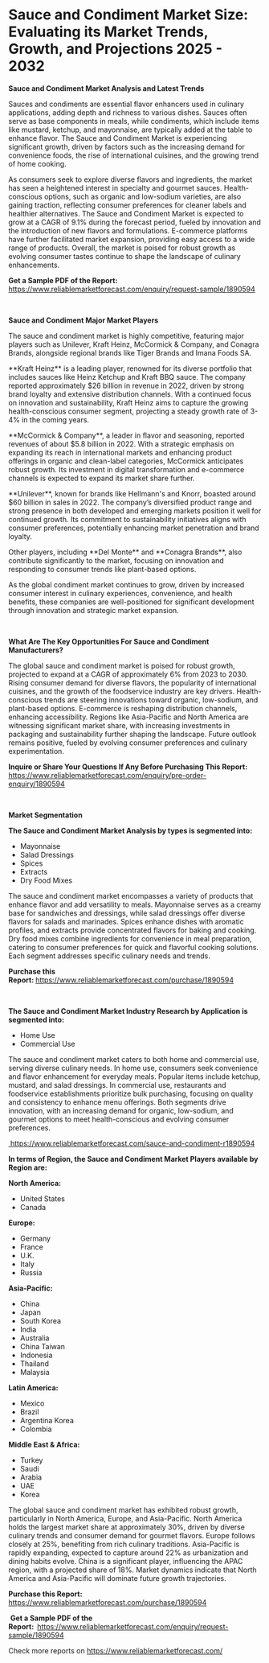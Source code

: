 <p><h1>Sauce and Condiment Market Size: Evaluating its Market Trends, Growth, and Projections 2025 - 2032</h1></p><p><strong>Sauce and Condiment Market Analysis and Latest Trends</strong></p>
<p><p>Sauces and condiments are essential flavor enhancers used in culinary applications, adding depth and richness to various dishes. Sauces often serve as base components in meals, while condiments, which include items like mustard, ketchup, and mayonnaise, are typically added at the table to enhance flavor. The Sauce and Condiment Market is experiencing significant growth, driven by factors such as the increasing demand for convenience foods, the rise of international cuisines, and the growing trend of home cooking.</p><p>As consumers seek to explore diverse flavors and ingredients, the market has seen a heightened interest in specialty and gourmet sauces. Health-conscious options, such as organic and low-sodium varieties, are also gaining traction, reflecting consumer preferences for cleaner labels and healthier alternatives. The Sauce and Condiment Market is expected to grow at a CAGR of 9.1% during the forecast period, fueled by innovation and the introduction of new flavors and formulations. E-commerce platforms have further facilitated market expansion, providing easy access to a wide range of products. Overall, the market is poised for robust growth as evolving consumer tastes continue to shape the landscape of culinary enhancements.</p></p>
<p><strong>Get a Sample PDF of the Report:&nbsp;</strong> <a href="https://www.reliablemarketforecast.com/enquiry/request-sample/1890594?utm_campaign=3194&utm_medium=2&utm_source=Github&utm_content=ia&utm_term=07042025&utm_id=sauce-and-condiment">https://www.reliablemarketforecast.com/enquiry/request-sample/1890594</a></p>
<p>&nbsp;</p>
<p><strong>Sauce and Condiment Major Market Players</strong></p>
<p><p>The sauce and condiment market is highly competitive, featuring major players such as Unilever, Kraft Heinz, McCormick & Company, and Conagra Brands, alongside regional brands like Tiger Brands and Imana Foods SA.</p><p>**Kraft Heinz** is a leading player, renowned for its diverse portfolio that includes sauces like Heinz Ketchup and Kraft BBQ sauce. The company reported approximately $26 billion in revenue in 2022, driven by strong brand loyalty and extensive distribution channels. With a continued focus on innovation and sustainability, Kraft Heinz aims to capture the growing health-conscious consumer segment, projecting a steady growth rate of 3-4% in the coming years.</p><p>**McCormick & Company**, a leader in flavor and seasoning, reported revenues of about $5.8 billion in 2022. With a strategic emphasis on expanding its reach in international markets and enhancing product offerings in organic and clean-label categories, McCormick anticipates robust growth. Its investment in digital transformation and e-commerce channels is expected to expand its market share further.</p><p>**Unilever**, known for brands like Hellmann's and Knorr, boasted around $60 billion in sales in 2022. The company’s diversified product range and strong presence in both developed and emerging markets position it well for continued growth. Its commitment to sustainability initiatives aligns with consumer preferences, potentially enhancing market penetration and brand loyalty.</p><p>Other players, including **Del Monte** and **Conagra Brands**, also contribute significantly to the market, focusing on innovation and responding to consumer trends like plant-based options. </p><p>As the global condiment market continues to grow, driven by increased consumer interest in culinary experiences, convenience, and health benefits, these companies are well-positioned for significant development through innovation and strategic market expansion.</p></p>
<p>&nbsp;</p>
<p><strong>What Are The Key Opportunities For Sauce and Condiment Manufacturers?</strong></p>
<p><p>The global sauce and condiment market is poised for robust growth, projected to expand at a CAGR of approximately 6% from 2023 to 2030. Rising consumer demand for diverse flavors, the popularity of international cuisines, and the growth of the foodservice industry are key drivers. Health-conscious trends are steering innovations toward organic, low-sodium, and plant-based options. E-commerce is reshaping distribution channels, enhancing accessibility. Regions like Asia-Pacific and North America are witnessing significant market share, with increasing investments in packaging and sustainability further shaping the landscape. Future outlook remains positive, fueled by evolving consumer preferences and culinary experimentation.</p></p>
<p><strong>Inquire or Share Your Questions If Any Before Purchasing This Report:</strong> <a href="https://www.reliablemarketforecast.com/enquiry/pre-order-enquiry/1890594?utm_campaign=3194&utm_medium=2&utm_source=Github&utm_content=ia&utm_term=07042025&utm_id=sauce-and-condiment">https://www.reliablemarketforecast.com/enquiry/pre-order-enquiry/1890594</a></p>
<p>&nbsp;</p>
<p><strong>Market Segmentation</strong></p>
<p><strong>The Sauce and Condiment Market Analysis by types is segmented into:</strong></p>
<p><ul><li>Mayonnaise</li><li>Salad Dressings</li><li>Spices</li><li>Extracts</li><li>Dry Food Mixes</li></ul></p>
<p><p>The sauce and condiment market encompasses a variety of products that enhance flavor and add versatility to meals. Mayonnaise serves as a creamy base for sandwiches and dressings, while salad dressings offer diverse flavors for salads and marinades. Spices enhance dishes with aromatic profiles, and extracts provide concentrated flavors for baking and cooking. Dry food mixes combine ingredients for convenience in meal preparation, catering to consumer preferences for quick and flavorful cooking solutions. Each segment addresses specific culinary needs and trends.</p></p>
<p><strong>Purchase this Report:&nbsp;</strong><a href="https://www.reliablemarketforecast.com/purchase/1890594?utm_campaign=3194&utm_medium=2&utm_source=Github&utm_content=ia&utm_term=07042025&utm_id=sauce-and-condiment">https://www.reliablemarketforecast.com/purchase/1890594</a></p>
<p>&nbsp;</p>
<p><strong>The Sauce and Condiment Market Industry Research by Application is segmented into:</strong></p>
<p><ul><li>Home Use</li><li>Commercial Use</li></ul></p>
<p><p>The sauce and condiment market caters to both home and commercial use, serving diverse culinary needs. In home use, consumers seek convenience and flavor enhancement for everyday meals. Popular items include ketchup, mustard, and salad dressings. In commercial use, restaurants and foodservice establishments prioritize bulk purchasing, focusing on quality and consistency to enhance menu offerings. Both segments drive innovation, with an increasing demand for organic, low-sodium, and gourmet options to meet health-conscious and evolving consumer preferences.</p></p>
<p><a href="https://www.reliablemarketforecast.com/sauce-and-condiment-r1890594?utm_campaign=3194&utm_medium=2&utm_source=Github&utm_content=ia&utm_term=07042025&utm_id=sauce-and-condiment">&nbsp;https://www.reliablemarketforecast.com/sauce-and-condiment-r1890594</a></p>
<p><strong>In terms of Region, the Sauce and Condiment Market Players available by Region are:</strong></p>
<p>
    <p> <strong> North America: </strong>
        <ul>
            <li>United States</li>
            <li>Canada</li>
        </ul>
        </p> 
    <p> <strong> Europe: </strong>
        <ul>
            <li>Germany</li>
            <li>France</li>
            <li>U.K.</li>
            <li>Italy</li>
            <li>Russia</li>
        </ul>
        </p> 
    <p> <strong> Asia-Pacific: </strong>
        <ul>
            <li>China</li>
            <li>Japan</li>
            <li>South Korea</li>
            <li>India</li>
            <li>Australia</li>
            <li>China Taiwan</li>
            <li>Indonesia</li>
            <li>Thailand</li>
            <li>Malaysia</li>
        </ul>
        </p> 
    <p> <strong> Latin America: </strong>
        <ul>
            <li>Mexico</li>
            <li>Brazil</li>
            <li>Argentina Korea</li>
            <li>Colombia</li>
        </ul>
        </p> 
    <p> <strong> Middle East & Africa: </strong>
        <ul>
            <li>Turkey</li>
            <li>Saudi</li>
            <li>Arabia</li>
            <li>UAE</li>
            <li>Korea</li>
        </ul>
    </p>
    </p>
<p><p>The global sauce and condiment market has exhibited robust growth, particularly in North America, Europe, and Asia-Pacific. North America holds the largest market share at approximately 30%, driven by diverse culinary trends and consumer demand for gourmet flavors. Europe follows closely at 25%, benefiting from rich culinary traditions. Asia-Pacific is rapidly expanding, expected to capture around 22% as urbanization and dining habits evolve. China is a significant player, influencing the APAC region, with a projected share of 18%. Market dynamics indicate that North America and Asia-Pacific will dominate future growth trajectories.</p></p>
<p><strong>Purchase this Report: </strong><a href="https://www.reliablemarketforecast.com/purchase/1890594?utm_campaign=3194&utm_medium=2&utm_source=Github&utm_content=ia&utm_term=07042025&utm_id=sauce-and-condiment">https://www.reliablemarketforecast.com/purchase/1890594</a></p>
<p>&nbsp;<strong>Get a Sample PDF of the Report:&nbsp;&nbsp;</strong><a href="https://www.reliablemarketforecast.com/enquiry/request-sample/1890594?utm_campaign=3194&utm_medium=2&utm_source=Github&utm_content=ia&utm_term=07042025&utm_id=sauce-and-condiment">https://www.reliablemarketforecast.com/enquiry/request-sample/1890594</a></p>
<p><strong></strong></p>
<p>Check more reports on <a href="https://www.reliablemarketforecast.com/?utm_campaign=3194&utm_medium=2&utm_source=Github&utm_content=ia&utm_term=07042025&utm_id=sauce-and-condiment">https://www.reliablemarketforecast.com/</a></p>